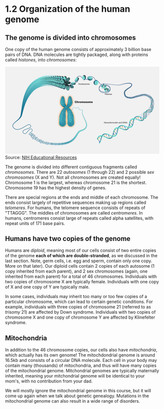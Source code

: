 # 1.2 Organization of the human genome

## The genome is divided into chromosomes

One copy of the human genome consists of approximately 3 billion base pairs of DNA. DNA molecules are tightly packaged, along with proteins called *histones*, into *chromosomes*:

![DNA](images/Chromosome.jpg)
Source: [NIH Educational Resources](https://www.genome.gov/genetics-glossary/Chromosome)

The genome is divided into different contiguous fragments called *chromosomes*. There are 22 *autosomes* (1 through 22) and 2 possible *sex chromosomes* (X and Y).
Not all chromosomes are created equally! Chromosome 1 is the largest, whereas chromosome 21 is the shortest. Chromosome 19 has the highest density of genes. 

There are special regions at the ends and middle of each chromosome. The ends consist largely of repetitive sequences making up regions called *telomeres*. For humans, the telomere sequence consists of repeats of "TTAGGG". The middles of chromosomes are called *centromeres*. In humans, centromeres consist large of repeats called alpha satellites, with repeat units of 171 base pairs.

## Humans have two copies of the genome

Humans are *diploid*, meaning most of our cells consist of two entire copies of the genome **each of which are double-stranded**, as we discussed in the last section. Note, germ cells, i.e. egg and sperm, contain only one copy. More on that later). Our diploid cells contain 2 copies of each autosome (1 copy inherited from each parent), and 2 sex chromosomes (again, one inherited from each parent) for a total of 46 chromosomes. Individuals with two copies of chromosome X are typically female. Individuals with one copy of X and one copy of Y are typically male.

In some cases, individuals may inherit too many or too few copies of a particular chromosome, which can lead to certain genetic conditions. For example, individuals with three copies of chromosome 21 (referred to as *trisomy* 21) are affected by Down syndrome. Individuals with two copies of chromosome X and one copy of chromosome Y are affected by Klinefelter syndrome.

## Mitochondria

In addition to the 46 chromosome copies, our cells also have *mitochondria*, which actually has its own genome! The mitochdondrial genome is around 16.5kb and consists of a circular DNA molecule. Each cell in your body may contain many (thousands) of mitochondria, and thus will have many copies of the mitochondrial genome. Mitchondrial genomes are typically maternally inherited, meaning your mitchondrial genome will be identical to your mom's, with no contribution from your dad.

We will mostly ignore the mitochondrial genome in this course, but it will come up again when we talk about genetic genealogy. Mutations in the mitochondrial genome can also result in a wide range of disorders.
